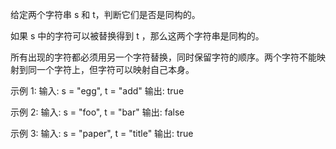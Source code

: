 给定两个字符串 s 和 t，判断它们是否是同构的。

如果 s 中的字符可以被替换得到 t ，那么这两个字符串是同构的。

所有出现的字符都必须用另一个字符替换，同时保留字符的顺序。两个字符不能映射到同一个字符上，但字符可以映射自己本身。

示例 1:
输入: s = "egg", t = "add"
输出: true

示例 2:
输入: s = "foo", t = "bar"
输出: false

示例 3:
输入: s = "paper", t = "title"
输出: true
